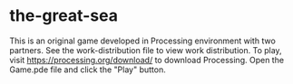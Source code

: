 # the-great-sea
This is an original game developed in Processing environment with two partners. 
See the work-distribution file to view work distribution. 
To play, visit https://processing.org/download/ to download Processing. Open the Game.pde file and click the "Play" button.
